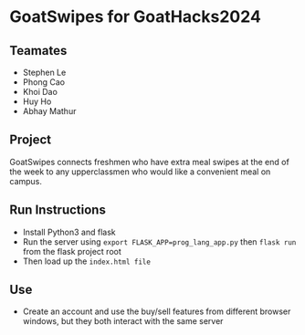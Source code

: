 # GoatSwipes for GoatHacks2024

## Teamates
* Stephen Le
* Phong Cao
* Khoi Dao
* Huy Ho
* Abhay Mathur

## Project

GoatSwipes connects freshmen who have extra meal swipes at the end of the week to any upperclassmen who would like a convenient meal on campus. 


## Run Instructions
* Install Python3 and flask
* Run the server using ```export FLASK_APP=prog_lang_app.py``` then ```flask run``` from the flask project root
* Then load up the ```index.html file```

## Use
* Create an account and use the buy/sell features from different browser windows, but they both interact with the same server


